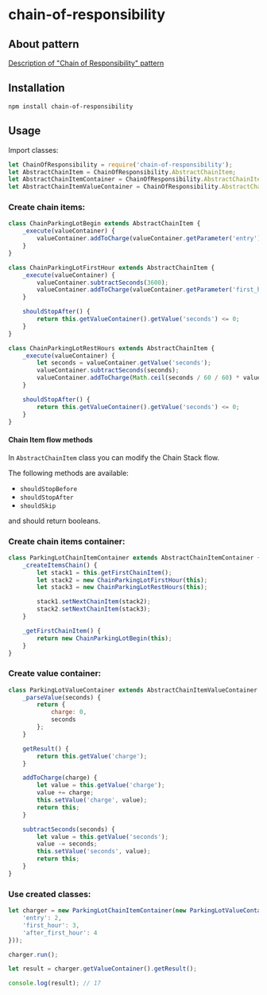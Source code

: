 # chain-of-responsibility

## About pattern
[Description of "Chain of Responsibility" pattern](https://www.joezimjs.com/javascript/javascript-design-patterns-chain-of-responsibility/)

## Installation
```
npm install chain-of-responsibility 
```

## Usage

Import classes:

```javascript
let ChainOfResponsibility = require('chain-of-responsibility');
let AbstractChainItem = ChainOfResponsibility.AbstractChainItem;
let AbstractChainItemContainer = ChainOfResponsibility.AbstractChainItemContainer;
let AbstractChainItemValueContainer = ChainOfResponsibility.AbstractChainItemValueContainer;
```

### Create chain items:

```javascript
class ChainParkingLotBegin extends AbstractChainItem {
    _execute(valueContainer) {
        valueContainer.addToCharge(valueContainer.getParameter('entry'));
    }
}
```

```javascript
class ChainParkingLotFirstHour extends AbstractChainItem {
    _execute(valueContainer) {
        valueContainer.subtractSeconds(3600);
        valueContainer.addToCharge(valueContainer.getParameter('first_hour'));
    }

    shouldStopAfter() {
        return this.getValueContainer().getValue('seconds') <= 0;
    }
}
```

```javascript
class ChainParkingLotRestHours extends AbstractChainItem {
    _execute(valueContainer) {
        let seconds = valueContainer.getValue('seconds');
        valueContainer.subtractSeconds(seconds);
        valueContainer.addToCharge(Math.ceil(seconds / 60 / 60) * valueContainer.getParameter('after_first_hour'));
    }

    shouldStopAfter() {
        return this.getValueContainer().getValue('seconds') <= 0;
    }
}
```

#### Chain Item flow methods

In ```AbstractChainItem``` class you can modify the Chain Stack flow.

The following methods are available:

* ```shouldStopBefore```
* ```shouldStopAfter```
* ```shouldSkip```

and should return booleans.

### Create chain items container:

```javascript
class ParkingLotChainItemContainer extends AbstractChainItemContainer {
    _createItemsChain() {
        let stack1 = this.getFirstChainItem();
        let stack2 = new ChainParkingLotFirstHour(this);
        let stack3 = new ChainParkingLotRestHours(this);

        stack1.setNextChainItem(stack2);
        stack2.setNextChainItem(stack3);
    }

    _getFirstChainItem() {
        return new ChainParkingLotBegin(this);
    }
}
```

### Create value container:

```javascript
class ParkingLotValueContainer extends AbstractChainItemValueContainer {
    _parseValue(seconds) {
        return {
            charge: 0,
            seconds
        };
    }

    getResult() {
        return this.getValue('charge');
    }

    addToCharge(charge) {
        let value = this.getValue('charge');
        value += charge;
        this.setValue('charge', value);
        return this;
    }

    subtractSeconds(seconds) {
        let value = this.getValue('seconds');
        value -= seconds;
        this.setValue('seconds', value);
        return this;
    }
}
```

### Use created classes:

```javascript
let charger = new ParkingLotChainItemContainer(new ParkingLotValueContainer(12060, {
    'entry': 2,
    'first_hour': 3,
    'after_first_hour': 4
}));

charger.run();

let result = charger.getValueContainer().getResult();

console.log(result); // 17
```